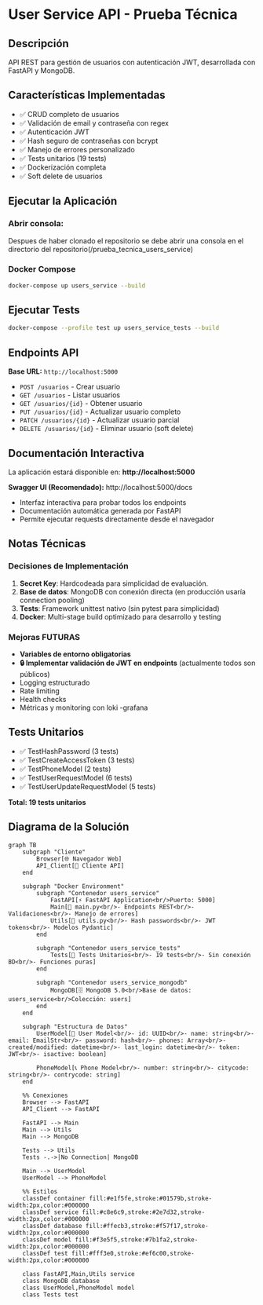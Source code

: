 # User Service API - Prueba Técnica

## Descripción
API REST para gestión de usuarios con autenticación JWT, desarrollada con FastAPI y MongoDB.

## Características Implementadas
- ✅ CRUD completo de usuarios
- ✅ Validación de email y contraseña con regex
- ✅ Autenticación JWT
- ✅ Hash seguro de contraseñas con bcrypt
- ✅ Manejo de errores personalizado
- ✅ Tests unitarios (19 tests)
- ✅ Dockerización completa
- ✅ Soft delete de usuarios

## Ejecutar la Aplicación

### Abrir consola:

Despues de haber clonado el repositorio se debe abrir una consola en el directorio del repositorio(/prueba_tecnica_users_service)

### Docker Compose
```bash
docker-compose up users_service --build
```

## Ejecutar Tests
```bash
docker-compose --profile test up users_service_tests --build
```

## Endpoints API

**Base URL:** `http://localhost:5000`

- `POST /usuarios` - Crear usuario
- `GET /usuarios` - Listar usuarios  
- `GET /usuarios/{id}` - Obtener usuario
- `PUT /usuarios/{id}` - Actualizar usuario completo
- `PATCH /usuarios/{id}` - Actualizar usuario parcial
- `DELETE /usuarios/{id}` - Eliminar usuario (soft delete)

## Documentación Interactiva

La aplicación estará disponible en: **http://localhost:5000**

**Swagger UI (Recomendado):** http://localhost:5000/docs
- Interfaz interactiva para probar todos los endpoints
- Documentación automática generada por FastAPI
- Permite ejecutar requests directamente desde el navegador

## Notas Técnicas

### Decisiones de Implementación
1. **Secret Key**: Hardcodeada para simplicidad de evaluación.
2. **Base de datos**: MongoDB con conexión directa (en producción usaría connection pooling)
3. **Tests**: Framework unittest nativo (sin pytest para simplicidad)
4. **Docker**: Multi-stage build optimizado para desarrollo y testing

### Mejoras FUTURAS
- **Variables de entorno obligatorias**
- **🔒 Implementar validación de JWT en endpoints** (actualmente todos son públicos)
- Logging estructurado
- Rate limiting
- Health checks
- Métricas y monitoring con loki -grafana

## Tests Unitarios

- ✅ TestHashPassword (3 tests)
- ✅ TestCreateAccessToken (3 tests)  
- ✅ TestPhoneModel (2 tests)
- ✅ TestUserRequestModel (6 tests)
- ✅ TestUserUpdateRequestModel (5 tests)

**Total: 19 tests unitarios**
## Diagrama de la Solución

```mermaid
graph TB
    subgraph "Cliente"
        Browser[🌐 Navegador Web]
        API_Client[📱 Cliente API]
    end

    subgraph "Docker Environment"
        subgraph "Contenedor users_service"
            FastAPI[⚡ FastAPI Application<br/>Puerto: 5000]
            Main[📄 main.py<br/>- Endpoints REST<br/>- Validaciones<br/>- Manejo de errores]
            Utils[🔧 utils.py<br/>- Hash passwords<br/>- JWT tokens<br/>- Modelos Pydantic]
        end
        
        subgraph "Contenedor users_service_tests"
            Tests[🧪 Tests Unitarios<br/>- 19 tests<br/>- Sin conexión BD<br/>- Funciones puras]
        end
        
        subgraph "Contenedor users_service_mongodb"
            MongoDB[🗄️ MongoDB 5.0<br/>Base de datos: users_service<br/>Colección: users]
        end
    end

    subgraph "Estructura de Datos"
        UserModel[👤 User Model<br/>- id: UUID<br/>- name: string<br/>- email: EmailStr<br/>- password: hash<br/>- phones: Array<br/>- created/modified: datetime<br/>- last_login: datetime<br/>- token: JWT<br/>- isactive: boolean]
        
        PhoneModel[📞 Phone Model<br/>- number: string<br/>- citycode: string<br/>- contrycode: string]
    end

    %% Conexiones
    Browser --> FastAPI
    API_Client --> FastAPI
    
    FastAPI --> Main
    Main --> Utils
    Main --> MongoDB
    
    Tests --> Utils
    Tests -.->|No Connection| MongoDB
    
    Main --> UserModel
    UserModel --> PhoneModel
    
    %% Estilos
    classDef container fill:#e1f5fe,stroke:#01579b,stroke-width:2px,color:#000000
    classDef service fill:#c8e6c9,stroke:#2e7d32,stroke-width:2px,color:#000000
    classDef database fill:#ffecb3,stroke:#f57f17,stroke-width:2px,color:#000000
    classDef model fill:#f3e5f5,stroke:#7b1fa2,stroke-width:2px,color:#000000
    classDef test fill:#fff3e0,stroke:#ef6c00,stroke-width:2px,color:#000000
    
    class FastAPI,Main,Utils service
    class MongoDB database
    class UserModel,PhoneModel model
    class Tests test
```